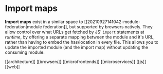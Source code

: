 # Import maps

**Import maps** exist in a similar space to [[20210927141042-module-federation|module federation]], but supported by browsers natively. They allow control over what URLs get fetched by JS' `import` statements at _runtime_, by offering a separate mapping between the module and it's URL, rather than having to embed the has/location in every file. This allows you to update the imported module (and the import map) without updating the consuming module.

[[architecture]]
[[browsers]]
[[microfrontends]]
[[microservices]]
[[js]]
[[web]]

